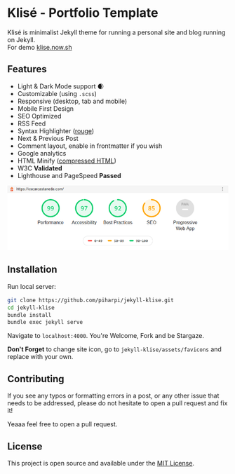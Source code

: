 # Klisé - Portfolio Template

Klisé is minimalist Jekyll theme for running a personal site and blog running on Jekyll.<br>
For demo <a href="https://klise.now.sh" target="_blank">klise.now.sh</a>

## Features

- Light & Dark Mode support :waxing_crescent_moon:
- Customizable (using `.scss`)
- Responsive (desktop, tab and mobile)
- Mobile First Design
- SEO Optimized
- RSS Feed
- Syntax Highlighter ([rouge](https://github.com/rouge-ruby/rouge))
- Next & Previous Post
- Comment layout, enable in frontmatter if you wish
- Google analytics
- HTML Minify ([compressed HTML](https://github.com/penibelst/jekyll-compress-html))
- W3C **Validated**
- Lighthouse and PageSpeed **Passed**

![Lighthouse](./lighthouse.png)

## Installation

Run local server:

```bash
git clone https://github.com/piharpi/jekyll-klise.git
cd jekyll-klise
bundle install
bundle exec jekyll serve
```

Navigate to `localhost:4000`. You're Welcome, Fork and be Stargaze.

**Don't Forget** to change site icon, go to `jekyll-klise/assets/favicons` and replace with your own.

## Contributing

If you see any typos or formatting errors in a post, or any other issue that needs to be addressed, please do not hesitate to open a pull request and fix it!

Yeaaa feel free to open a pull request.

## License

This project is open source and available under the [MIT License](LICENSE).
